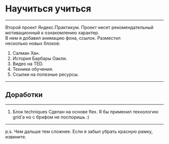 # Научиться учиться
________________________________
Второй проект Яндекс.Практикум. Проект несет рекомендательный мотивационный к ознакомлению характер. </br> В нем я добавил анимацию фона, ссылок. Разместил </br> несколько новых блоков:</br>
1. Салман Хан.
2. История Барбары Оакли.
3. Видео на TED.
4. Техники обучения.
5. Ссылки на полезные ресурсы.
_________________________________

## Доработки
_________________________________
1. Блок techniques
Сделан на основе flex. Я бы применил технологию grid'a но с брифом не поспоришь :)
________
p.s. Чем дальше тем сложнее. Если я забыл убрать красную рамку, извините.
